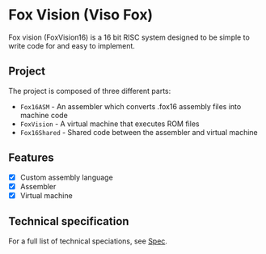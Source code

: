 # Fox Vision (Viso Fox)
Fox vision (FoxVision16) is a 16 bit RISC system designed to be simple to write code for and easy to implement.

## Project
The project is composed of three different parts:
- `Fox16ASM` - An assembler which converts .fox16 assembly files into machine code
- `FoxVision` - A virtual machine that executes ROM files 
- `Fox16Shared` - Shared code between the assembler and virtual machine

## Features
- [X] Custom assembly language
- [X] Assembler
- [X] Virtual machine

## Technical specification
For a full list of technical speciations, see [Spec](docs/spec.md).
